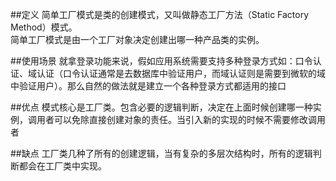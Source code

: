 ##定义
	简单工厂模式是类的创建模式，又叫做静态工厂方法（Static Factory Method）模式。  
	简单工厂模式是由一个工厂对象决定创建出哪一种产品类的实例。

##使用场景
	就拿登录功能来说，假如应用系统需要支持多种登录方式如：口令认证、域认证（口令认证通常是去数据库中验证用户，而域认证则是需要到微软的域中验证用户）。那么自然的做法就是建立一个各种登录方式都适用的接口
	
##优点
	模式核心是工厂类。包含必要的逻辑判断，决定在上面时候创建哪一种实例，调用者可以免除直接创建对象的责任。当引入新的实现的时候不需要修改调用者

##缺点
	工厂类几种了所有的创建逻辑，当有复杂的多层次结构时，所有的逻辑判断都会在工厂类中实现。